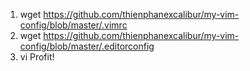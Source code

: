 1. wget https://github.com/thienphanexcalibur/my-vim-config/blob/master/.vimrc
2. wget https://github.com/thienphanexcalibur/my-vim-config/blob/master/.editorconfig
3. vi
Profit!
